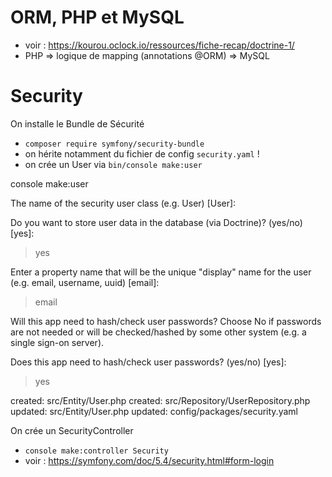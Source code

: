 # ORM, PHP et MySQL

- voir : https://kourou.oclock.io/ressources/fiche-recap/doctrine-1/
- PHP => logique de mapping (annotations @ORM) => MySQL

# Security

On installe le Bundle de Sécurité

- `composer require symfony/security-bundle`
- on hérite notamment du fichier de config `security.yaml` !
- on crée un User via `bin/console make:user`

console make:user

 The name of the security user class (e.g. User) [User]:
 > 

 Do you want to store user data in the database (via Doctrine)? (yes/no) [yes]:
 > yes

 Enter a property name that will be the unique "display" name for the user (e.g. email, username, uuid) [email]:
 > email

 Will this app need to hash/check user passwords? Choose No if passwords are not needed or will be checked/hashed by some other system (e.g. a single sign-on server).

 Does this app need to hash/check user passwords? (yes/no) [yes]:
 > yes

 created: src/Entity/User.php
 created: src/Repository/UserRepository.php
 updated: src/Entity/User.php
 updated: config/packages/security.yaml

On crée un SecurityController

- `console make:controller Security`
- voir : https://symfony.com/doc/5.4/security.html#form-login

